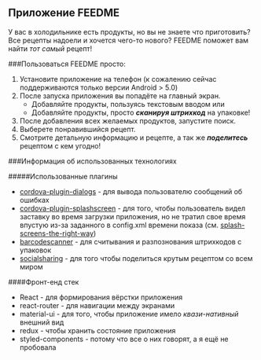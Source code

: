 ## Приложение FEEDME

У вас в холодильнике есть продукты, но вы не знаете что приготовить?
Все рецепты надоели и хочется чего-то нового?
FEEDME поможет вам найти *тот самый* рецепт!

###Пользоваться FEEDME просто:

1. Установите приложение на телефон (к сожалению сейчас поддерживаются только версии Android > 5.0)
2. После запуска приложения вы попадёте на главный экран.
    * Добавляйте продукты, пользуясь текстовым вводом
    или
    * Добавляйте продукты, просто ***сканируя штрихкод*** на упаковке!
3. После добавления всех желаемых продуктов, запустите поиск.
4. Выберете понравившийся рецепт.
5. Смотрите детальную информацию и рецепте, а так же ***поделитесь*** рецептом с кем угодно!

###Информация об использованных технологиях

#####Использованные плагины

* [cordova-plugin-dialogs](https://cordova.apache.org/docs/en/latest/reference/cordova-plugin-dialogs/) - для вывода пользователю сообщений об ошибках
* [cordova-plugin-splashscreen](https://cordova.apache.org/docs/en/latest/reference/cordova-plugin-splashscreen/) - для того, чтобы пользователь видел заставку во время загрузки приложения, но не тратил свое время впустую из-за заданного в config.xml времени показа (см. [splash-screens-the-right-way](https://www.bignerdranch.com/blog/splash-screens-the-right-way/))
* [barcodescanner](http://plugins.telerik.com/cordova/plugin/barcodescanner) - для считывания и разпознования штрихкодов с упаковок
* [socialsharing](http://plugins.telerik.com/cordova/plugin/socialsharing) - для того чтобы поделиться крутым рецептом со всем миром

####Фронт-енд стек

* React - для формирования вёрстки приложения
* react-router - для навигации между экранами
* material-ui - для того, чтобы приложение имело *квази-нативный* внешний вид
* redux - чтобы хранить состояние приложения
* styled-components - потому что все о них говорят, а я ещё не пробовала